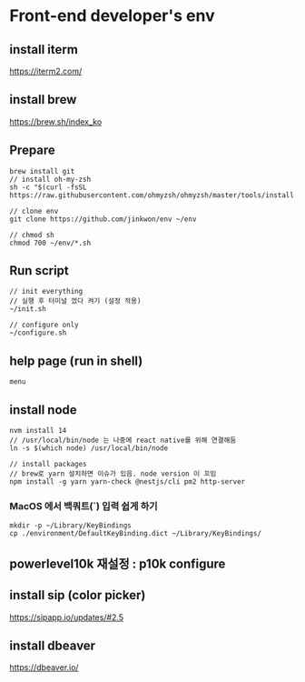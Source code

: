# Front-end developer's env

## install iterm
https://iterm2.com/

## install brew
https://brew.sh/index_ko

## Prepare
```
brew install git
// install oh-my-zsh
sh -c "$(curl -fsSL https://raw.githubusercontent.com/ohmyzsh/ohmyzsh/master/tools/install.sh)"

// clone env
git clone https://github.com/jinkwon/env ~/env

// chmod sh
chmod 700 ~/env/*.sh
```

## Run script
```
// init everything
// 실행 후 터미널 껐다 켜기 (설정 적용)
~/init.sh

// configure only
~/configure.sh 
```

## help page (run in shell)
```
menu
```

## install node
```
nvm install 14
// /usr/local/bin/node 는 나중에 react native를 위해 연결해둠
ln -s $(which node) /usr/local/bin/node

// install packages
// brew로 yarn 설치하면 이슈가 있음. node version 이 꼬임
npm install -g yarn yarn-check @nestjs/cli pm2 http-server
```

### MacOS 에서 백쿼트(`) 입력 쉽게 하기
```
mkdir -p ~/Library/KeyBindings
cp ./environment/DefaultKeyBinding.dict ~/Library/KeyBindings/
```

## powerlevel10k 재설정 : p10k configure

## install sip (color picker)
https://sipapp.io/updates/#2.5

## install dbeaver
https://dbeaver.io/

